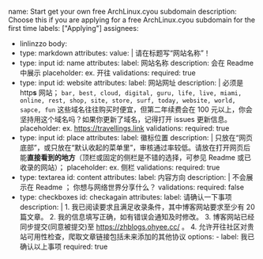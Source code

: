 name: Start get your own free ArchLinux.cyou subdomain
description: Choose this if you are applying for a free ArchLinux.cyou subdomain for the first time
labels: ["Applying"]
assignees:
  - linlinzzo
body:
  - type: markdown
    attributes:
      value: |
        请在标题写“网站名称”！
  - type: input
    id: name
    attributes:
      label: 网站名称
      description: 会在 Readme 中展示
      placeholder: ex. 开往
    validations:
      required: true
  - type: input
    id: website
    attributes:
      label: 网站网址
      description: |
        必须是 http**s** 网站；
        `bar, best, cloud, digital, guru, life, live, miami, online, rest, shop, site, store, surf, today, website, world, sapce, fun` 这些域名往往购买时便宜，但第二年续费会在 100 元以上，你会坚持用这个域名吗？如果你更新了域名，记得打开 issues 更新信息。
      placeholder: ex. https://travellings.link
    validations:
      required: true
  - type: input
    id: place
    attributes:
      label: 徽标位置
      description: |
        只放在“网页底部”，或只放在“默认收起的菜单里”，审核通过率较低。请放在打开网页后能**直接看到的地方**（顶栏或固定的侧栏是不错的选择，可参见 Readme 或已收录的网站）；
      placeholder: ex. 侧栏
    validations:
      required: true
  - type: textarea
    id: content
    attributes:
      label: 内容方向
      description: |
        不会展示在 Readme ；
        你想与网络世界分享什么？
    validations:
      required: false
  - type: checkboxes
    id: checkagain
    attributes:
      label: 请确认一下事项
      description: |
        1. 我已阅读要求且满足收录条件，其中博客网站要求至少有 20 篇文章。
        2. 我的信息填写正确，如有错误会通知及时修改。
        3. 博客网站已经同步提交(同意被提交)至 https://zhblogs.ohyee.cc/ 。
        4. 允许开往社区对贵站可用性检查，爬取文章链接包括未来添加的其他协议
      options:
        - label: 我已确认以上事项
          required: true
